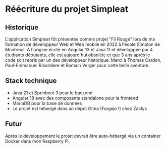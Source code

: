 # Réécriture du projet Simpleat

## Historique
L'application Simpleat fût présentée comme projet "Fil Rouge" lors de ma formation de développeur Web et Web mobile en 2022 à l'école Simplon de Montreuil.
A l'origine écrite en Angular 13 et Java 11 et développée par 4 étudiants débutants, elle est aujourd'hui obsolète et que 3 ans après le code soit repris par un des développeur historique.
Merci à Thomas Cardon, Paul-Emmanuel Ribardière et Romain Verger pour cette belle aventure.

## Stack technique
* Java 21 et Sprinboot 3 pour le backend
* Angular 18 avec des composants standalone pour le frontend
* MariaDB pour la base de données
* Le projet est hébergé dans un dépot Gitea (Forgejo !) chez Zaclys

## Futur
Après le developpement le projet devrait être auto-hébergé via un container Docker dans mon Raspberry Pi.

